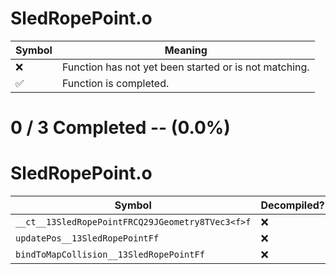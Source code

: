 # SledRopePoint.o
| Symbol | Meaning 
| ------------- | ------------- 
| :x: | Function has not yet been started or is not matching. 
| :white_check_mark: | Function is completed. 


# 0 / 3 Completed -- (0.0%)
# SledRopePoint.o
| Symbol | Decompiled? |
| ------------- | ------------- |
| `__ct__13SledRopePointFRCQ29JGeometry8TVec3<f>f` | :x: |
| `updatePos__13SledRopePointFf` | :x: |
| `bindToMapCollision__13SledRopePointFf` | :x: |
